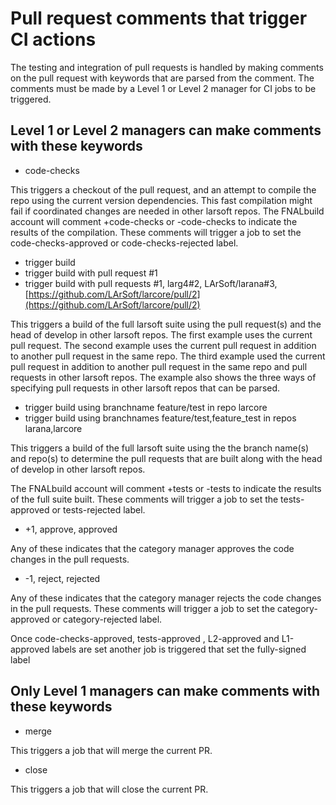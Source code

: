 Pull request comments that trigger CI actions
================================================================================================

The testing and integration of pull requests is handled by making comments on the pull request with keywords that are parsed from the comment. The comments must be made by a Level 1 or Level 2 manager for CI jobs to be triggered.

Level 1 or Level 2 managers can make comments with these keywords
----------------------------------------------------------------------------------------------------------------------------------------

-   code-checks

This triggers a checkout of the pull request, and an attempt to compile the repo using the current version dependencies. This fast compilation might fail if coordinated changes are needed in other larsoft repos.
The FNALbuild account will comment +code-checks or -code-checks
to indicate the results of the compilation. These comments will trigger a job to set the code-checks-approved or code-checks-rejected label.

-   trigger build
-   trigger build with pull request \#1
-   trigger build with pull requests \#1, larg4\#2, LArSoft/larana\#3, [https://github.com/LArSoft/larcore/pull/2](https://github.com/LArSoft/larcore/pull/2)

This triggers a build of the full larsoft suite using the pull request(s) and the head of develop in other larsoft repos.
The first example uses the current pull request.
The second example uses the current pull request in addition to another pull request in the same repo.
The third example used the current pull request in addition to another pull request in the same repo and pull requests in other larsoft repos. The example also shows the three ways of specifying pull requests in other larsoft repos that can be parsed.

-   trigger build using branchname feature/test in repo larcore
-   trigger build using branchnames feature/test,feature_test in repos larana,larcore

This triggers a build of the full larsoft suite using the the branch name(s) and repo(s) to determine the pull requests that are built along with the head of develop in other larsoft repos.

The FNALbuild account will comment +tests or -tests
to indicate the results of the full suite built. These comments will trigger a job to set the tests-approved or tests-rejected label.

-   +1, approve, approved

Any of these indicates that the category manager approves the code changes in the pull requests.

-   -1, reject, rejected

Any of these indicates that the category manager rejects the code changes in the pull requests. These comments will trigger a job to set the category-approved or category-rejected label.

Once code-checks-approved, tests-approved , L2-approved and L1-approved labels are set another job is triggered that set the fully-signed label

Only Level 1 managers can make comments with these keywords
----------------------------------------------------------------------------------------------------------------------------

-   merge

This triggers a job that will merge the current PR.

-   close

This triggers a job that will close the current PR.

